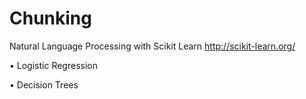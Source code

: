 # Chunking

Natural Language Processing with Scikit Learn http://scikit-learn.org/

  • Logistic Regression
  
  • Decision Trees

